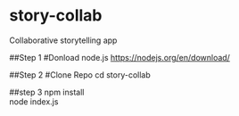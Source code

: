 # story-collab
Collaborative storytelling app

##Step 1
#Donload node.js
https://nodejs.org/en/download/

##Step 2
#Clone Repo
cd story-collab

##step 3
npm install</br>
node index.js</br>